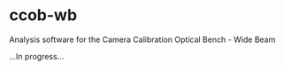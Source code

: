 # ccob-wb

Analysis software for the Camera Calibration Optical Bench - Wide Beam

...In progress...
